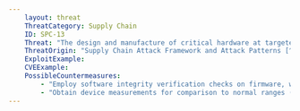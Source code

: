 ```yaml
---
    layout: threat
    ThreatCategory: Supply Chain
    ID: SPC-13
    Threat: "The design and manufacture of critical hardware at targeted suppliers can be compromised."
    ThreatOrigin: "Supply Chain Attack Framework and Attack Patterns [^142]"
    ExploitExample:
    CVEExample:
    PossibleCountermeasures:
        - "Employ software integrity verification checks on firmware, which can be validated against a known-good value (e.g. brute-force resistant cryptographic hash of firmware image) to detect any modification"
        - "Obtain device measurements for comparison to normal ranges (e.g., temperature, timing, EM radiation, power consumption) to detect anomalous behavior in received components prior to production use."
---
```

